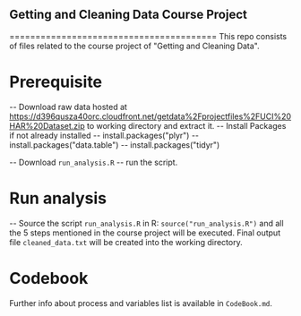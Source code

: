 ## Getting and Cleaning Data Course Project
========================================
This repo consists of files related to the course project of "Getting and Cleaning Data". 

# Prerequisite

-- Download raw data hosted at https://d396qusza40orc.cloudfront.net/getdata%2Fprojectfiles%2FUCI%20HAR%20Dataset.zip to working directory and extract it.
-- Install Packages if not already installed
-- install.packages("plyr")
-- install.packages("data.table")
-- install.packages("tidyr")

-- Download `run_analysis.R`
-- run the script.
    
# Run analysis     
-- Source the script `run_analysis.R` in R: `source("run_analysis.R")` and all the 5 steps mentioned in the course project will be executed. Final output file `cleaned_data.txt` will be created into the working directory.

# Codebook
Further info about process and variables list is available in `CodeBook.md`.

